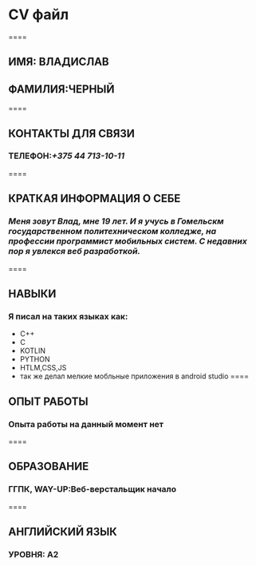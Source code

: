 # CV файл #
====
## ИМЯ: ВЛАДИСЛАВ ##
## ФАМИЛИЯ:ЧЕРНЫЙ ##
====
## КОНТАКТЫ ДЛЯ СВЯЗИ ##
### ТЕЛЕФОН:*+375 44 713-10-11* ###
====
## КРАТКАЯ ИНФОРМАЦИЯ О СЕБЕ ##
### *Меня зовут Влад, мне 19 лет. И я учусь в Гомельскм государственном политехническом колледже, на профессии программист мобильных систем. С недавних пор я увлекся веб разработкой.* ###
====
## НАВЫКИ ##
### Я писал на таких языках как: ###
 * C++
 * C
 * KOTLIN
 * PYTHON
 * HTLM,CSS,JS 
 * так же делал мелкие мобльные приложения в android studio
====
## ОПЫТ РАБОТЫ ##
### Опыта работы на данный момент нет ###
====
## ОБРАЗОВАНИЕ ##
### ГГПК, WAY-UP:Веб-верстальщик начало ###
====
## АНГЛИЙСКИЙ ЯЗЫК ##
### УРОВНЯ: А2 ###